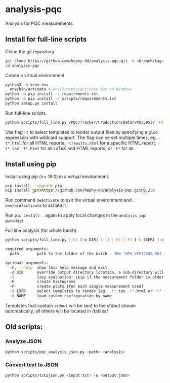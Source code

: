 # analysis-pqc

Analysis for PQC measurements.

## Install for full-line scripts

Clone the git repository

```bash
git clone https://github.com/hephy-dd/analysis-pqc.git -b <branch/tag>
cd analysis-pqc
```

Create a virtual environment

```bash
python3 -m venv env
. env/bin/activate # env/Scripts/activate.bat on Windows
python -m pip install -r requirements.txt
python -m pip install -r scripts/requirements.txt
python setup.py install
```

Run full-line scripts

```bash
python scripts/full_line.py /PQC/Tracker/Production/Data/VPX35953/ -HP -t*.html -o ../test-pqc
```

Use flag `-t` to select templates to render output files by specifying a `glob`
expression with wildcard support. The flag can be set multiple times,
eg. `-t*.html` for all HTML reports, `-tresults.html` for a specific HTML
report, `-t*.tex -t*.html` for all LaTeX and HTML reports, or `-t*` for all.

## Install using pip

Install using pip (>= 19.0) in a virtual environment.

```bash
pip install --upgrade pip
pip install git+https://github.com/hephy-dd/analysis-pqc.git@0.2.0
```

Run command `deactivate` to exit the virtual environment and
`. env/bin/activate` to actiate it.

Run `pip install .` again to apply local changes in the
`analysis_pqc` pacakge.

Full line analysis (for whole batch)

```bash
python scripts/full_line.py [-h] [-o DIR] [-l] [-H] [-P] [-t EXPR] [-c NAME] path
```
```bash
required arguments:
  path        path to the folder of the batch - the "HPK_VPX12345_001_2-S_HM_WR" folders should be in this dir

optional arguments:
  -h, --help  show this help message and exit
  -o DIR      override output directory location, a sub-directory will be created at DIR/analysis_<batch-name>/
  -l          lazy evaluation: skip if the measurement folder is older than analysis folder
  -H          create histograms
  -P          create plots (for each single measurement used)
  -t EXPR     select templates to render (eg. -t*.tex -t*.html or -t* for all)
  -c NAME     load custom configuration by name
```

Templates that contain ```stdout``` will be sent to the stdout stream automatically, all others will be located in <outputdir>/tables/

## Old scripts:

### Analyze JSON

```bash
python scripts/pqc_analysis_json.py <path> <analysis>
```

### Convert text to JSON
```bash
python scripts/txt2json.py <input.txt> -o <output.json>
```
